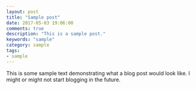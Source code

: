 ```yaml
---
layout: post
title: "Sample post"
date: 2017-05-03 19:06:00
comments: true
description: "This is a sample post."
keywords: "sample"
category: sample
tags:
- sample
---
```


This is some sample text demonstrating what a blog post would look like. I might or might not start blogging in the future.

